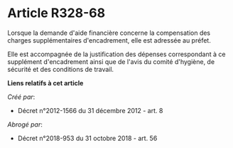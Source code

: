 # Article R328-68

Lorsque la demande d'aide financière concerne la compensation des charges supplémentaires d'encadrement, elle est adressée au
préfet. 

Elle est accompagnée de la justification des dépenses correspondant à ce supplément d'encadrement ainsi que de l'avis du
comité d'hygiène, de sécurité et des conditions de travail.

**Liens relatifs à cet article**

_Créé par_:

  - Décret n°2012-1566 du 31 décembre 2012 - art. 8

_Abrogé par_:

  - Décret n°2018-953 du 31 octobre 2018 - art. 56

